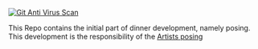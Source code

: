 [![Git Anti Virus Scan](https://github.com/DRincs-Productions/ABFD-scene-posing/actions/workflows/antivirus.yml/badge.svg)](https://github.com/DRincs-Productions/ABFD-scene-posing/actions/workflows/antivirus.yml)

This Repo contains the initial part of dinner development, namely posing.    
This development is the responsibility of the [Artists posing](https://github.com/DRincs-Productions/ABFD/wiki/Artists-posing)
